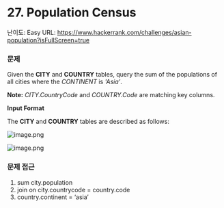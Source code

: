 # 27. Population Census

난이도: Easy
URL: https://www.hackerrank.com/challenges/asian-population?isFullScreen=true

### 문제

Given the **CITY** and **COUNTRY** tables, query the sum of the populations of all cities where the *CONTINENT* is *'Asia'*.

**Note:** *CITY.CountryCode* and *COUNTRY.Code* are matching key columns.

**Input Format**

The **CITY** and **COUNTRY** tables are described as follows:

![image.png](27%20Population%20Census%20150bdab6415180c68016e83173c24e33/image.png)

![image.png](27%20Population%20Census%20150bdab6415180c68016e83173c24e33/image%201.png)

### 문제 접근

1. sum city.population
2. join on city.countrycode = country.code
3. country.continent = ‘asia’
